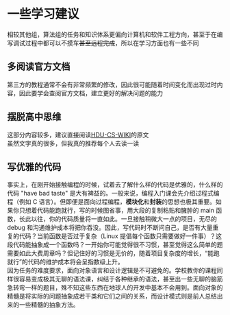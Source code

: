 # 一些学习建议
相较其他组，算法组的任务和知识体系更偏向计算机和软件工程方向，甚至于在编写调试过程中都可以不摸车~~甚至远程完成~~，所以在学习方面也有一些不同

## 多阅读官方文档
第三方的教程通常不会有非常频繁的修改，因此很可能随着时间变化而出现过时内容，因此要学会查阅官方文档，建立更好的解决问题的能力

## 摆脱高中思维
这部分内容较多，建议直接阅读[HDU-CS-WIKI](https://hdu-cs.wiki/2.%E9%AB%98%E6%95%88%E5%AD%A6%E4%B9%A0/2.1%E9%AB%98%E6%95%88%E7%9A%84%E5%89%8D%E6%8F%90%EF%BC%9A%E6%91%86%E8%84%B1%E9%AB%98%E4%B8%AD%E6%80%9D%E7%BB%B4)的原文  
虽然文字真的很多，但我真的推荐每个人去读一读

## 写优雅的代码
事实上，在刚开始接触编程的时候，试着去了解什么样的代码是优雅的，什么样的代码 "have bad taste" 是大有裨益的。一般来说，编程入门课会先介绍过程式编程（例如 C 语言）。但即便是面向过程编程，**模块化**和**封装**的思想也极其重要。如果你只想着代码能跑就行，写的时候图省事，用大段的复制粘贴和臃肿的 main 函数，长此以往，你的代码质量将一直如此。一旦接触稍微大一点的项目，无尽的 debug 和沟通维护成本将把你吞没。因此，写代码时不断问自己，是否有大量重复的代码？当前函数是否过于复杂（Linux 提倡每个函数只需要做好一件事）？这段代码能抽象成一个函数吗？一开始你可能觉得很不习惯，甚至觉得这么简单的题需要如此大费周章吗？但记住好的习惯是无价的，随着项目复杂度的增长，“能跑就行”的代码的维护成本将会呈指数级上升。  
因为任务的难度要求，面向对象语言和设计逻辑是不可避免的。学校教你的课程同样很容易变成极其无聊的语法课，纠结于各种继承的语法，甚至出一些无聊的脑筋急转弯一样的题目，殊不知这些东西在地球人的开发中基本不会用到。面向对象的精髓是将实际的问题抽象成若干类和它们之间的关系，而设计模式则是前人总结出来的一些精髓的抽象方法。
